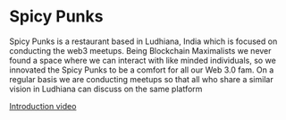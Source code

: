 # Spicy Punks

Spicy Punks is a restaurant based in Ludhiana, India which is focused on conducting the web3 meetups. Being Blockchain Maximalists we never found a space where we can interact with like minded individuals, so we innovated the Spicy Punks to be a comfort for all our Web 3.0 fam. On a regular basis we are conducting meetups so that all who share a similar vision in Ludhiana can discuss on the same platform

[Introduction video](https://bit.ly/spicypunks)

